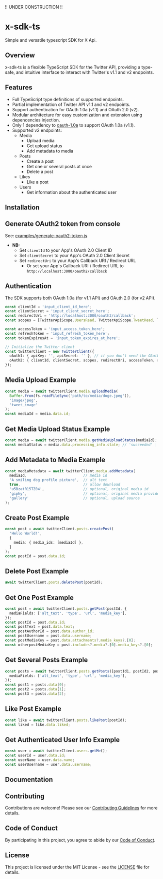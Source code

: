 !! UNDER CONSTRUCTION !!

# x-sdk-ts

Simple and versatile typescript SDK for X Api.

## Overview

x-sdk-ts is a flexible TypeScript SDK for the Twitter API, providing a type-safe, and intuitive interface to interact with Twitter's v1.1 and v2 endpoints.

## Features

- Full TypeScript type definitions of supported endpoints.
- Partial implementation of Twitter API v1.1 and v2 endpoints.
- Support authentication for OAuth 1.0a (v1.1) and OAuth 2.0 (v2).
- Modular architecture for easy customization and extension using depencencies injection.
- Only 1 dependency to [oauth-1.0a](https://github.com/ddo/oauth-1.0a) to support OAuth 1.0a (v1.1).
- Supported v2 endpoints:
  - Media
    - Upload media
    - Get upload status
    - Add metadata to media
  - Posts
    - Create a post
    - Get one or several posts at once
    - Delete a post
  - Likes
    - Like a post
  - Users
    - Get information about the authenticated user

## Installation

## Generate OAuth2 token from console

See: [examples/generate-oauth2-token.js](https://github.com/Micka33/x-sdk-ts/blob/main/examples/generate-oauth2-token.js)

- **NB:**
  - Set `clientId` to your App's OAuth 2.0 Client ID
  - Set `clientSecret` to your App's OAuth 2.0 Client Secret
  - Set `redirectUri` to your App's Callback URI / Redirect URL
    - Or set your App's Callback URI / Redirect URL to `http://localhost:3000/oauth2/callback`

## Authentication

The SDK supports both OAuth 1.0a (for v1.1 API) and OAuth 2.0 (for v2 API).

```typescript
const clientId = 'input_client_id_here';
const clientSecret = 'input_client_secret_here';
const redirectUri = 'http://localhost:3000/oauth2/callback';
const scopes = [TwitterApiScope.UsersRead, TwitterApiScope.TweetRead, TwitterApiScope.TweetWrite, TwitterApiScope.OfflineAccess];

const accessToken = 'input_access_token_here';
const refreshToken = 'input_refresh_token_here';
const tokenExpiresAt = 'input_token_expires_at_here';

// Initialize the Twitter client
const twitterClient = new TwitterClient({
  oAuth1: { apiKey: '', apiSecret: '' }, // if you don't need the OAuth 1.0a, use empty strings
  oAuth2: { clientId, clientSecret, scopes, redirectUri, accessToken, refreshToken, tokenExpiresAt },
});
```

## Media Upload Example

```typescript
const media = await twitterClient.media.uploadMedia(
  Buffer.from(fs.readFileSync('path/to/media/doge.jpeg')),
  'image/jpeg',
  'tweet_image'
);
const mediaId = media.data.id;
```

## Get Media Upload Status Example

```typescript
const media = await twitterClient.media.getMediaUploadStatus(mediaId);
const mediaStatus = media.data.processing_info.state; // 'succeeded' | 'in_progress' | 'pending' | 'failed'
```

## Add Metadata to Media Example

```typescript
const mediaMetadata = await twitterClient.media.addMetadata(
  mediaId,                          // media id
  'A smiling dog profile picture',  // alt text
  true,                             // allow download
  'u5BzatR15TZ04',                  // optional, original media id
  'giphy',                          // optional, original media provider
  'gallery'                         // optional, upload source
);
```

## Create Post Example

```typescript
const post = await twitterClient.posts.createPost(
  'Hello World!',
  {
    media: { media_ids: [mediaId] },
  }
);
const postId = post.data.id;
```

## Delete Post Example

```typescript
await twitterClient.posts.deletePost(postId);
```

## Get One Post Example

```typescript
const post = await twitterClient.posts.getPost(postId, {
  mediaFields: ['alt_text', 'type', 'url', 'media_key'],
});
const postId = post.data.id;
const postText = post.data.text;
const postAuthorId = post.data.author_id;
const postUsername = post.data.username;
const postMediaKey = post.data.attachments?.media_keys?.[0];
const otherpostMediaKey = post.includes?.media?.[0].media_keys?.[0];
```

## Get Several Posts Example

```typescript
const posts = await twitterClient.posts.getPosts([postId1, postId2, postId3], {
  mediaFields: ['alt_text', 'type', 'url', 'media_key'],
});
const post1 = posts.data[0];
const post2 = posts.data[1];
const post3 = posts.data[2];
```

## Like Post Example

```typescript
const like = await twitterClient.posts.likePost(postId);
const liked = like.data.liked;
```

## Get Authenticated User Info Example

```typescript
const user = await twitterClient.users.getMe();
const userId = user.data.id;
const userName = user.data.name;
const userUsername = user.data.username;
```

## Documentation

<!-- 
For detailed documentation, see the [API Documentation](https://micka33.github.io/x-sdk-ts/).
-->

## Contributing

Contributions are welcome! Please see our [Contributing Guidelines](CONTRIBUTING.md) for more details.

## Code of Conduct

By participating in this project, you agree to abide by our [Code of Conduct](CODE_OF_CONDUCT.md).

## License

This project is licensed under the MIT License - see the [LICENSE](LICENSE) file for details.
